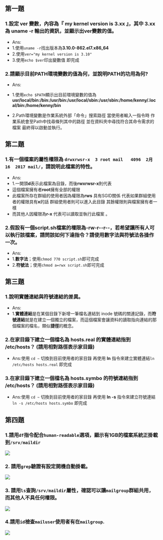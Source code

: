 ## 第一題
### 1.設定 ver 變數，內容為『 my kernel version is 3.xx 』，其中 3.xx 為 uname -r 輸出的資訊，並顯示出ver變數的值。
* Ans:  
* 1.使用```uname -r```找出版本為**3.10.0-862.el7.x86_64**
* 2.使用```ver="my kernel version is 3.10"```
* 3.使用```echo $ver```印出變數值 即完成

### 2.請顯示目前PATH環境變數的值為何，並說明PATH的功用為何?
* Ans:
* 1.使用```echo $PATH```顯示出目前環境變數的值為 **usr/local/bin:/bin:/usr/bin:/usr/local/sbin:/usr/sbin:/home/kenny/.local/bin:/home/kenny/bin**

* 2.Path環境變數是作業系統外部「命令」搜索路徑 當使用者輸入一指令時 作業系統會至Path中找尋條列其中的路徑 並在資料夾中尋找符合其命令需求的檔案 最終得以啟動並執行。




## 第二題
### 1.有一個檔案的屬性權限為 `drwxrwsr-x  3 root mail   4096  2月 16  2017 mail/`，請說明此檔案的特性。
* Ans:
* 1.一開頭**d**表示此檔案為目錄，而後**rwxrwsr-x**則代表 
* 這個檔案擁有者**root**擁有全部的權限
* 此檔案所存在群組的使用者因為權限為**rws** 具有SGID關係 代表如果群組使用者的權限具有**x**的話 群組使用者則可以進入此目錄 其餘權限則與檔案擁有者一樣
* 而其他人因權限為**r-x** 代表可以讀取並執行此檔案 。

### 2.假設有一個script.sh檔案的權限為-rw-r--r--，若希望讓所有人可以執行該檔案，請問該如何下達指令？請使用數字法與符號法各操作一次。
* Ans:
* 1.**數字法**；使用```chmod 770 script.sh```即可完成
* 2.**符號法**；使用```chmod a=rwx script.sh```即可完成


## 第三題
### 1.說明實體連結與符號連結的差異。
* Ans:
* 1.**實體連結**是在某個目錄下新增一筆檔名連結到 inode 號碼的關連記錄，而**符號連結**就是在建立一個獨立的檔案，而這個檔案會讓資料的讀取指向連結的那個檔案的檔名，類似**捷徑**的概念。
### 2.在家目錄下建立一個檔名為 hosts.real 的實體連結指到 /etc/hosts？ (請用相對路徑表示家目錄)
* Ans:使用 ```cd ~``` 切換到目前使用者的家目錄 再使用 **ln** 指令來建立實體連結```ln /etc/hosts hosts.real``` 即完成
### 3.在家目錄下建立一個檔名為 hosts.symbo 的符號連結指到 /etc/hosts？ (請用相對路徑表示家目錄)
* Ans:使用 ```cd ~``` 切換到目前使用者的家目錄 再使用 **ln -s** 指令來建立符號連結  ```ln -s /etc/hosts hosts.symbo``` 即完成


## 第四題
### 1.請用`df`指令配合`human-readable`選項，顯示有1GB的檔案系統正掛載到`/srv/maildir`
![](https://i.imgur.com/B1bWknZ.png)
### 2. 請用`grep`驗證有設定開機自動掛載。
![](https://i.imgur.com/WynwQXs.png)
### 3. 請用`ls`查詢`/srv/maildir`屬性，確認可以讓`mailgroup`群組共用，而其他人不具任何權限。
![](https://i.imgur.com/bMJdldl.png)
### 4.請用`id`檢查`mailuser`使用者有在`mailgroup`.
![](https://i.imgur.com/e9FNboy.png)
